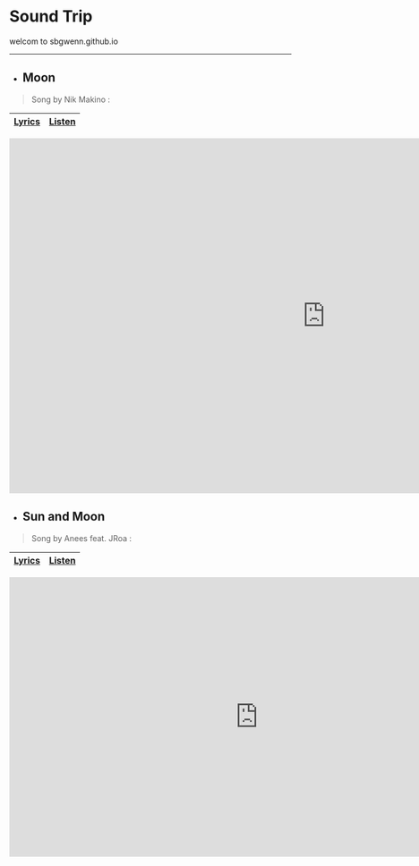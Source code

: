 # **Sound Trip**
welcom to sbgwenn.github.io

___
- ## **Moon**
> Song by Nik Makino :
 
 | [Lyrics](https://sites.google.com/gbox.adnu.edu.ph/sbwenn-github-io/home) | [Listen](https://open.spotify.com/track/2oupN96VwNrbONyMtTWGjH?autoplay=true) |
 | ----------- | ----------- |

<iframe width="1128" height="635" src="https://www.youtube.com/embed/I8PuR6RkrTU" title="Nik Makino ft. Flow G performs “Moon” LIVE on Wish 107.5 Bus" frameborder="0" allow="accelerometer; autoplay; clipboard-write; encrypted-media; gyroscope; picture-in-picture" allowfullscreen></iframe> 

- ## **Sun and Moon**
> Song by Anees feat. JRoa :

| [Lyrics](https://sites.google.com/gbox.adnu.edu.ph/sbwenn-github-io/home) | [Listen](https://open.spotify.com/track/46vBi7k2Dz3n4Iz9cqT48P?autoplay=true) |
| ----------- | ----------- |

<iframe width="888" height="500" src="https://www.youtube.com/embed/Y7oydsPgd6Q" title="Anees - Sun and Moon Remix (ft. JROA)" frameborder="0" allow="accelerometer; autoplay; clipboard-write; encrypted-media; gyroscope; picture-in-picture" allowfullscreen></iframe>
